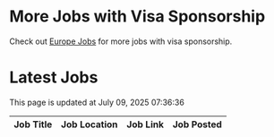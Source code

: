 # More Jobs with Visa Sponsorship

Check out [Europe Jobs](https://github.com/sureshparimi/europejobs#latest-jobs) for more jobs with visa sponsorship.

# Latest Jobs

This page is updated at July 09, 2025 07:36:36

| Job Title | Job Location | Job Link | Job Posted |
| --- | --- | --- | --- |
